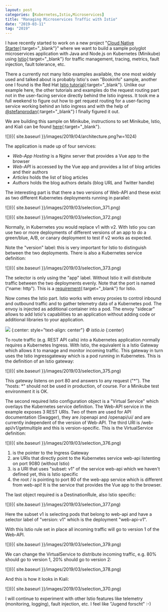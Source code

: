 ```yaml
---
layout: post
categories: [Kubernetes,Istio,Microservices]
title: "Managing Microservices Traffic with Istio"
date: "2019-03-11"
tag: "2019"
---
```


I have recently started to work on a new project "[Cloud Native Starter](https://github.com/ibm/cloud-native-starter){:target="_blank"}" where we want to build a sample polyglot microservices application with Java and Node.js on Kubernetes (Minikube) using [Istio](https://istio.io){:target="_blank"} for traffic management, tracing, metrics, fault injection, fault tolerance, etc.

There a currently not many Istio examples available, the one most widely used and talked about is probably Istio's own "Bookinfo" sample, another one I found is the Red Hat [Istio tutorial](https://github.com/redhat-developer-demos/istio-tutorial){:target="_blank"}. Unlike our example here, the other tutorials and examples do the request routing part not in the user-facing service directly behind the Istio ingress. It took me a full weekend to figure out how to get request routing for a user-facing service working behind an Istio ingress and with the help of [@stefanprodan](https://twitter.com/stefanprodan){:target="_blank"} I finally figured it out.

We are building this sample on Minikube, instructions to set Minikube, Istio, and Kiali can be found [here](https://github.com/ibm/cloud-native-starter/blob/master/LocalEnvironment.md){:target="_blank"}.

![]({{ site.baseurl }}/images/2019/04/architecture.png?w=1024)

The application is made up of four services:

- _Web-App Hosting_ is a Nginx server that provides a Vue app to the browser
- _Web-API_ is accessed by the Vue app and provides a list of blog articles and their authors
- _Articles_ holds the list of blog articles
- _Authors_ holds the blog authors details (blog URL and Twitter handle)

The interesting part is that there a two versions of Web-API and these exist as two different Kubernetes deployments running in parallel:

![]({{ site.baseurl }}/images/2019/03/selection_371.png)

![]({{ site.baseurl }}/images/2019/03/selection_372.png)

Normally, in Kubernetes you would replace v1 with v2. With Istio you can use two or more deployments of different versions of an app to do a green/blue, A/B, or canary deployment to test if v2 works as expected.

Note the "version" label: this is very important for Istio to distinguish between the two deployments. There is also a Kubernetes service definition:

![]({{ site.baseurl }}/images/2019/03/selection_373.png)

The selector is only using the "app" label. Without Istio it will distribute traffic between the two deployments evenly. Note that the port is named ("name: http"). This is a [requirement](https://istio.io/docs/setup/kubernetes/spec-requirements/){:target="_blank"} for Istio.

Now comes the Istio part. Istio works with envoy proxies to control inbound and outbound traffic and to gather telemetry data of a Kubernetes pod. The envoy is injected as additional container into a pod. The envoy "sidecar" allows to add Istio's capabilities to an application without adding code or additional libraries to your application.

![](https://istio.io/docs/concepts/what-is-istio/arch.svg)
{:center: style="text-align: center"}
_© istio.io_
{:center}

To route traffic (e.g. REST API calls) into a Kubernetes application normally requires a Kubernetes Ingress. With Istio, the equivalent is a Istio Gateway which allows it to manage and monitor incoming traffic. This gateway in turn uses the Istio ingressgateway which is a pod running in Kubernetes. This is the definition of an Istio gateway:

![]({{ site.baseurl }}/images/2019/03/selection_375.png)

This gateway listens on port 80 and answers to any request ("*"). The "hosts: *" should not be used in production, of course. For a Minikube test environment it is OK.

The second required Istio configuration object is a "Virtual Service" which overlays the Kubernetes service definition. The Web-API service in the example exposes 3 REST URIs. Two of them are used for API documentation (Swagger), they are /openapi and /openapi/ui/ and are currently independent of the version of Web-API. The third URI is /web-api/v1/getmultiple and this is version-specific. This is the VirtualService definition:

![]({{ site.baseurl }}/images/2019/03/selection_376.png)

1. is the pointer to the Ingress Gateway
2. are URIs that directly point to the Kubernetes service web-api listenting on port 9080 (without Istio)
3. is a URI that uses "subset: v1" of the service web-api which we haven't defined yet, this is Istio specific
4. the root / is pointing to port 80 of the web-app service which is different from web-api! It is the service that provides the Vue app to the browser.

The last object required is a DestinationRule, also Istio specific:

![]({{ site.baseurl }}/images/2019/03/selection_377.png)

Here the subset v1 is selecting pods that belong to web-api and have a selector label of "version: v1" which is the deployment "web-api-v1".

With this Istio rule set in place all incoming traffic will go to version 1 of the Web-API.

![]({{ site.baseurl }}/images/2019/03/selection_379.png)

We can change the VirtualService to distribute incoming traffic, e.g. 80% should go to version 1, 20% should go to version 2:

![]({{ site.baseurl }}/images/2019/03/selection_378.png)

And this is how it looks in Kiali:

![]({{ site.baseurl }}/images/2019/03/selection_370.png)

I will continue to experiment with other Istio features like telemetry (monitoring, logging), fault injection, etc. I feel like "Jugend forscht" :-)
